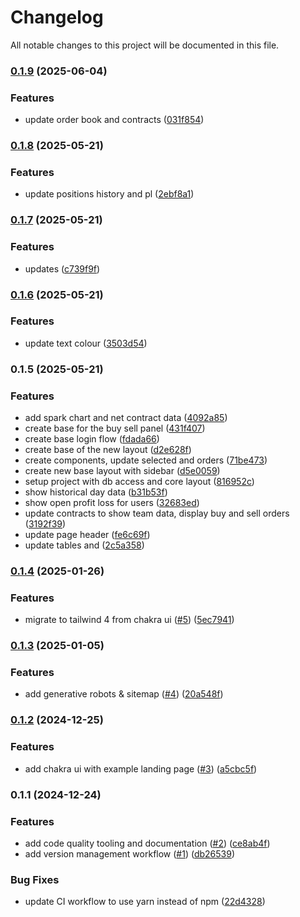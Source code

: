 # Changelog

All notable changes to this project will be documented in this file.

### [0.1.9](https://github.com/ConvokeSoftware/sd-next-js/compare/v0.1.8...v0.1.9) (2025-06-04)

### Features

- update order book and contracts ([031f854](https://github.com/ConvokeSoftware/sd-next-js/commit/031f854d2848f8820a13d129f001bf3c88b46b54))

### [0.1.8](https://github.com/ConvokeSoftware/sd-next-js/compare/v0.1.7...v0.1.8) (2025-05-21)

### Features

- update positions history and pl ([2ebf8a1](https://github.com/ConvokeSoftware/sd-next-js/commit/2ebf8a186ba002a0e6e45ac0e1cb74b6d8442479))

### [0.1.7](https://github.com/ConvokeSoftware/sd-next-js/compare/v0.1.6...v0.1.7) (2025-05-21)

### Features

- updates ([c739f9f](https://github.com/ConvokeSoftware/sd-next-js/commit/c739f9fb2cb187231385bfcb0d5ee4c67db78d99))

### [0.1.6](https://github.com/ConvokeSoftware/sd-next-js/compare/v0.1.5...v0.1.6) (2025-05-21)

### Features

- update text colour ([3503d54](https://github.com/ConvokeSoftware/sd-next-js/commit/3503d542547faf425bac03b3d2ba1da0c2eb8f06))

### 0.1.5 (2025-05-21)

### Features

- add spark chart and net contract data ([4092a85](https://github.com/ConvokeSoftware/sd-next-js/commit/4092a85ca80564dfe91c0be0ca8682dbf15afd62))
- create base for the buy sell panel ([431f407](https://github.com/ConvokeSoftware/sd-next-js/commit/431f40770dec52d9f786d32651fa05fe9624f629))
- create base login flow ([fdada66](https://github.com/ConvokeSoftware/sd-next-js/commit/fdada66d409e82bde97d89000bc758800c2b8980))
- create base of the new layout ([d2e628f](https://github.com/ConvokeSoftware/sd-next-js/commit/d2e628f911db1d6df1e52db9b8d3ba3941bf27da))
- create components, update selected and orders ([71be473](https://github.com/ConvokeSoftware/sd-next-js/commit/71be473ff75c0deba7f48bc8b4ec4fe58c390e72))
- create new base layout with sidebar ([d5e0059](https://github.com/ConvokeSoftware/sd-next-js/commit/d5e00590724d39bcc10b42f9a406a82c693b0c3a))
- setup project with db access and core layout ([816952c](https://github.com/ConvokeSoftware/sd-next-js/commit/816952c1cdbfb161c08ab8e1fbed11c39b630472))
- show historical day data ([b31b53f](https://github.com/ConvokeSoftware/sd-next-js/commit/b31b53fb6f27374176dd5f54307c44eb7cfe5ec6))
- show open profit loss for users ([32683ed](https://github.com/ConvokeSoftware/sd-next-js/commit/32683ed6f8379fdb10747990112be8166b93aa7f))
- update contracts to show team data, display buy and sell orders ([3192f39](https://github.com/ConvokeSoftware/sd-next-js/commit/3192f396b47f09f4093555497c25b685d601f90c))
- update page header ([fe6c69f](https://github.com/ConvokeSoftware/sd-next-js/commit/fe6c69f5758548c4bfafcb13a386e98f2886d106))
- update tables and ([2c5a358](https://github.com/ConvokeSoftware/sd-next-js/commit/2c5a358cb7ad69015862f1c4e3a51677462b933f))

### [0.1.4](https://github.com/ConvokeSoftware/aotc/compare/v0.1.3...v0.1.4) (2025-01-26)

### Features

- migrate to tailwind 4 from chakra ui ([#5](https://github.com/ConvokeSoftware/aotc/issues/5)) ([5ec7941](https://github.com/ConvokeSoftware/aotc/commit/5ec79410abd745cac510d720a0e8350fa283d01e))

### [0.1.3](https://github.com/ConvokeSoftware/aotc/compare/v0.1.2...v0.1.3) (2025-01-05)

### Features

- add generative robots & sitemap ([#4](https://github.com/ConvokeSoftware/aotc/issues/4)) ([20a548f](https://github.com/ConvokeSoftware/aotc/commit/20a548f140f5c0e666922daf68445df72bfb71be))

### [0.1.2](https://github.com/ConvokeSoftware/aotc/compare/v0.1.1...v0.1.2) (2024-12-25)

### Features

- add chakra ui with example landing page ([#3](https://github.com/ConvokeSoftware/aotc/issues/3)) ([a5cbc5f](https://github.com/ConvokeSoftware/aotc/commit/a5cbc5f24621feea47b2b888bc18c26cc1596322))

### 0.1.1 (2024-12-24)

### Features

- add code quality tooling and documentation ([#2](https://github.com/ConvokeSoftware/aotc/issues/2)) ([ce8ab4f](https://github.com/ConvokeSoftware/aotc/commit/ce8ab4ff1b4d4313570312ac01e98e7ba6fd36b0))
- add version management workflow ([#1](https://github.com/ConvokeSoftware/aotc/issues/1)) ([db26539](https://github.com/ConvokeSoftware/aotc/commit/db265397513563aa08c486c98d48c158c02679ee))

### Bug Fixes

- update CI workflow to use yarn instead of npm ([22d4328](https://github.com/ConvokeSoftware/aotc/commit/22d4328c45e238994c583770a9eb4a4dde412183))
